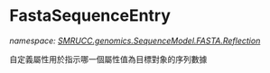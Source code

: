 ﻿# FastaSequenceEntry
_namespace: [SMRUCC.genomics.SequenceModel.FASTA.Reflection](./index.md)_

自定義屬性用於指示哪一個屬性值為目標對象的序列數據




